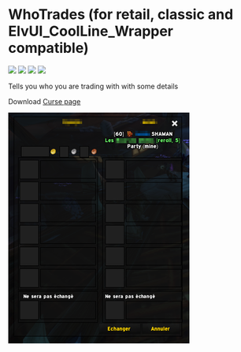 # WhoTrades (for retail, classic and ElvUI_CoolLine_Wrapper compatible)

[![](http://cf.way2muchnoise.eu/title/393487.svg)](https://www.curseforge.com/wow/addons/whotrades)
[![](http://cf.way2muchnoise.eu/versions/393487.svg)](https://www.curseforge.com/wow/addons/whotrades)
[![](http://cf.way2muchnoise.eu/full_393487_downloads.svg)](https://www.curseforge.com/wow/addons/whotrades)
![](https://github.com/LoneWanderer-GH/WhoTrades/workflows/Retail-Classic-Build/badge.svg)

Tells you who you are trading with with some details

Download [Curse page](https://www.curseforge.com/wow/addons/whotrades)

![](Screenshots/Trade_001.png)
